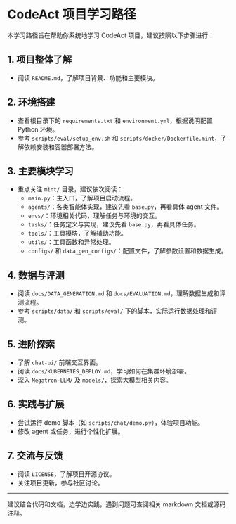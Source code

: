 # CodeAct 项目学习路径

本学习路径旨在帮助你系统地学习 CodeAct 项目，建议按照以下步骤进行：

## 1. 项目整体了解
- 阅读 `README.md`，了解项目背景、功能和主要模块。

## 2. 环境搭建
- 查看根目录下的 `requirements.txt` 和 `environment.yml`，根据说明配置 Python 环境。
- 参考 `scripts/eval/setup_env.sh` 和 `scripts/docker/Dockerfile.mint`，了解依赖安装和容器部署方法。

## 3. 主要模块学习
- 重点关注 `mint/` 目录，建议依次阅读：
  - `main.py`：主入口，了解项目启动流程。
  - `agents/`：各类智能体实现，建议先看 `base.py`，再看具体 agent 文件。
  - `envs/`：环境相关代码，理解任务与环境的交互。
  - `tasks/`：任务定义与实现，建议先看 `base.py`，再看具体任务。
  - `tools/`：工具模块，了解辅助功能。
  - `utils/`：工具函数和异常处理。
  - `configs/` 和 `data_gen_configs/`：配置文件，了解参数设置和数据生成。

## 4. 数据与评测
- 阅读 `docs/DATA_GENERATION.md` 和 `docs/EVALUATION.md`，理解数据生成和评测流程。
- 参考 `scripts/data/` 和 `scripts/eval/` 下的脚本，实际运行数据处理和评测。

## 5. 进阶探索
- 了解 `chat-ui/` 前端交互界面。
- 阅读 `docs/KUBERNETES_DEPLOY.md`，学习如何在集群环境部署。
- 深入 `Megatron-LLM/` 及 `models/`，探索大模型相关内容。

## 6. 实践与扩展
- 尝试运行 demo 脚本（如 `scripts/chat/demo.py`），体验项目功能。
- 修改 agent 或任务，进行个性化扩展。

## 7. 交流与反馈
- 阅读 `LICENSE`，了解项目开源协议。
- 关注项目更新，参与社区讨论。

---
建议结合代码和文档，边学边实践，遇到问题可查阅相关 markdown 文档或源码注释。
